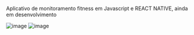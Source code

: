 Aplicativo de monitoramento fitness em Javascript e REACT NATIVE, ainda em desenvolvimento 

![image](https://github.com/user-attachments/assets/2fff91e8-842a-4163-b7ed-347f427ceeb3)
![image](https://github.com/user-attachments/assets/ea0eebbb-1413-42cf-b7b0-85a3c13f9726)
